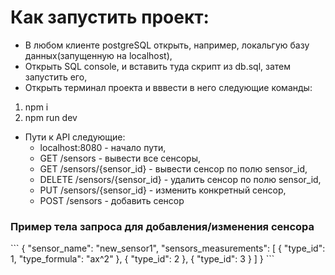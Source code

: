 <h1>Как запустить проект:</h1>

- В любом клиенте postgreSQL открыть, например, локальгую базу данных(запущенную на localhost),
- Открыть SQL console, и вставить туда скрипт из db.sql, затем запустить его,
- Открыть терминал проекта и вввести в него следующие команды:
1. npm i
2. npm run dev
- Пути к API следующие:
  - localhost:8080 - начало пути,
  - GET /sensors - вывести все сенсоры,
  - GET /sensors/{sensor_id} - вывести сенсор по полю sensor_id,
  - DELETE /sensors/{sensor_id} - удалить сенсор по полю sensor_id,
  - PUT /sensors/{sensor_id} - изменить конкретный сенсор,
  - POST /sensors - добавить сенсор

<h3>Пример тела запроса для добавления/изменения сенсора</h3>
```
{
  "sensor_name": "new_sensor1",
  "sensors_measurements": [
    {
      "type_id": 1,
      "type_formula": "ax^2"
    },
    {
      "type_id": 2
    },
    {
      "type_id": 3
    }
  ]
}
```